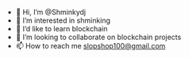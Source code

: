 - 👋 Hi, I’m @Shminkydj
- 👀 I’m interested in shminking
- 🌱 I’d like to learn blockchain 
- 💞️ I’m looking to collaborate on blockchain projects
- 📫 How to reach me slopshop100@gmail.com

<!---
Shminkydj/Shminkydj is a ✨ special ✨ repository because its `README.md` (this file) appears on your GitHub profile.
You can click the Preview link to take a look at your changes.
--->
